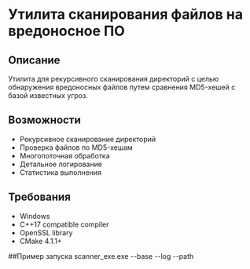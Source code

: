 # Утилита сканирования файлов на вредоносное ПО

## Описание
Утилита для рекурсивного сканирования директорий с целью обнаружения вредоносных файлов путем сравнения MD5-хешей с базой известных угроз.

## Возможности
- Рекурсивное сканирование директорий
- Проверка файлов по MD5-хешам
- Многопоточная обработка
- Детальное логирование
- Статистика выполнения

## Требования
- Windows
- C++17 compatible compiler
- OpenSSL library
- CMake 4.1.1+

##Пример запуска
scanner_exe.exe --base --log --path
